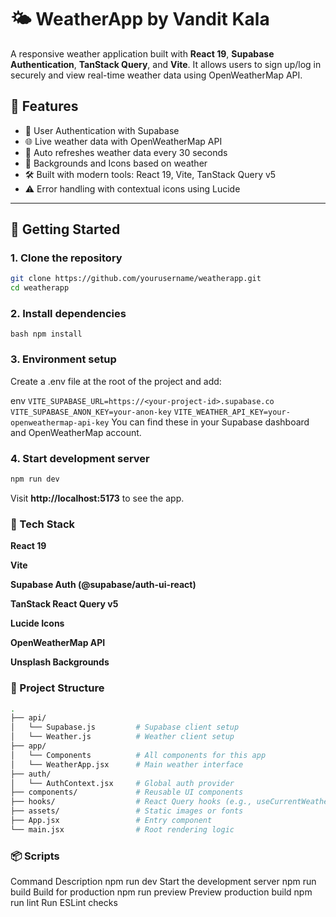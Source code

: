 # 🌤️ WeatherApp by Vandit Kala

A responsive weather application built with **React 19**, **Supabase Authentication**, **TanStack Query**, and **Vite**. It allows users to sign up/log in securely and view real-time weather data using OpenWeatherMap API.

## 🔧 Features

- 🔐 User Authentication with Supabase
- 🌐 Live weather data with OpenWeatherMap API
- 🔄 Auto refreshes weather data every 30 seconds
- 🌙 Backgrounds and Icons based on weather
- 🛠️ Built with modern tools: React 19, Vite, TanStack Query v5
- ⚠️ Error handling with contextual icons using Lucide

---

## 🚀 Getting Started

### 1. Clone the repository

```bash
git clone https://github.com/yourusername/weatherapp.git
cd weatherapp
```

### 2. Install dependencies
``` bash npm install ```

### 3. Environment setup
Create a .env file at the root of the project and add:

env
``` VITE_SUPABASE_URL=https://<your-project-id>.supabase.co ```
``` VITE_SUPABASE_ANON_KEY=your-anon-key ```
``` VITE_WEATHER_API_KEY=your-openweathermap-api-key ```
You can find these in your Supabase dashboard and OpenWeatherMap account.

### 4. Start development server
``` bash
npm run dev 
```

Visit **http://localhost:5173** to see the app.

### 🧩 Tech Stack
**React 19**

**Vite**

**Supabase Auth (@supabase/auth-ui-react)**

**TanStack React Query v5**

**Lucide Icons**

**OpenWeatherMap API**

**Unsplash Backgrounds**

### 📁 Project Structure
```bash
.
├── api/
│   └── Supabase.js         # Supabase client setup
│   └── Weather.js          # Weather client setup
├── app/
│   └── Components          # All components for this app
│   └── WeatherApp.jsx      # Main weather interface
├── auth/
│   └── AuthContext.jsx     # Global auth provider
├── components/             # Reusable UI components
├── hooks/                  # React Query hooks (e.g., useCurrentWeather)
├── assets/                 # Static images or fonts
├── App.jsx                 # Entry component
└── main.jsx                # Root rendering logic
```


### 📦 Scripts
Command	Description
npm run dev 	Start the development server
npm run build	Build for production
npm run preview 	Preview production build
npm run lint	Run ESLint checks
